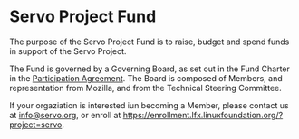 # Servo Project Fund

The purpose of the Servo Project Fund is to raise,
budget and spend funds in support of the Servo Project.

The Fund is governed by a Governing Board, as set out in
the Fund Charter in the [Participation Agreement](participation-agreement.pdf).
The Board is composed of Members, and representation from Mozilla,
and from the Technical Steering Committee.

If your orgaziation is interested iun becoming a Member, please
contact us at info@servo.org, or enroll at
https://enrollment.lfx.linuxfoundation.org/?project=servo.